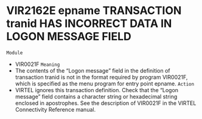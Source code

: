 # VIR2162E epname TRANSACTION tranid HAS INCORRECT DATA IN LOGON MESSAGE FIELD
`Module`
- 	VIR0021F
`Meaning`
- The contents of the “Logon message” field in the definition of transaction tranid is not in the format required by program VIR0021F, which is specified as the menu program for entry point epname.
`Action`
- VIRTEL ignores this transaction definition. Check that the “Logon message” field contains a character string or hexadecimal string enclosed in apostrophes. See the description of VIR0021F in the VIRTEL Connectivity Reference manual.
